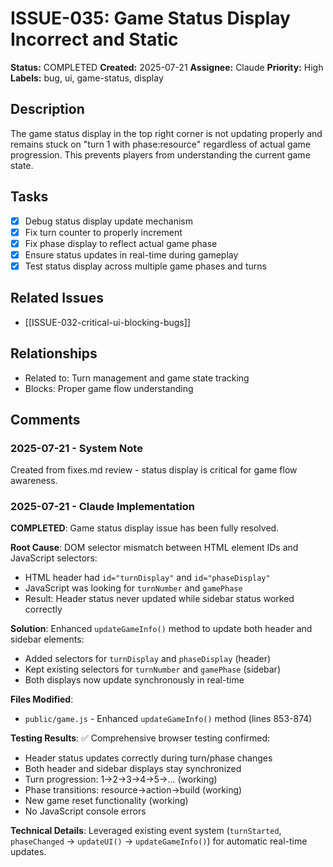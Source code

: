 # ISSUE-035: Game Status Display Incorrect and Static

**Status:** COMPLETED
**Created:** 2025-07-21
**Assignee:** Claude
**Priority:** High
**Labels:** bug, ui, game-status, display

## Description

The game status display in the top right corner is not updating properly and remains stuck on "turn 1 with phase:resource" regardless of actual game progression. This prevents players from understanding the current game state.

## Tasks

- [x] Debug status display update mechanism
- [x] Fix turn counter to properly increment
- [x] Fix phase display to reflect actual game phase
- [x] Ensure status updates in real-time during gameplay
- [x] Test status display across multiple game phases and turns

## Related Issues

- [[ISSUE-032-critical-ui-blocking-bugs]]

## Relationships

- Related to: Turn management and game state tracking
- Blocks: Proper game flow understanding

## Comments

### 2025-07-21 - System Note

Created from fixes.md review - status display is critical for game flow awareness.

### 2025-07-21 - Claude Implementation

**COMPLETED**: Game status display issue has been fully resolved.

**Root Cause**: DOM selector mismatch between HTML element IDs and JavaScript selectors:
- HTML header had `id="turnDisplay"` and `id="phaseDisplay"`  
- JavaScript was looking for `turnNumber` and `gamePhase` 
- Result: Header status never updated while sidebar status worked correctly

**Solution**: Enhanced `updateGameInfo()` method to update both header and sidebar elements:
- Added selectors for `turnDisplay` and `phaseDisplay` (header)
- Kept existing selectors for `turnNumber` and `gamePhase` (sidebar)
- Both displays now update synchronously in real-time

**Files Modified**:
- `public/game.js` - Enhanced `updateGameInfo()` method (lines 853-874)

**Testing Results**: ✅ Comprehensive browser testing confirmed:
- Header status updates correctly during turn/phase changes
- Both header and sidebar displays stay synchronized  
- Turn progression: 1→2→3→4→5→... (working)
- Phase transitions: resource→action→build (working)
- New game reset functionality (working)
- No JavaScript console errors

**Technical Details**: Leveraged existing event system (`turnStarted`, `phaseChanged` → `updateUI()` → `updateGameInfo()`) for automatic real-time updates.